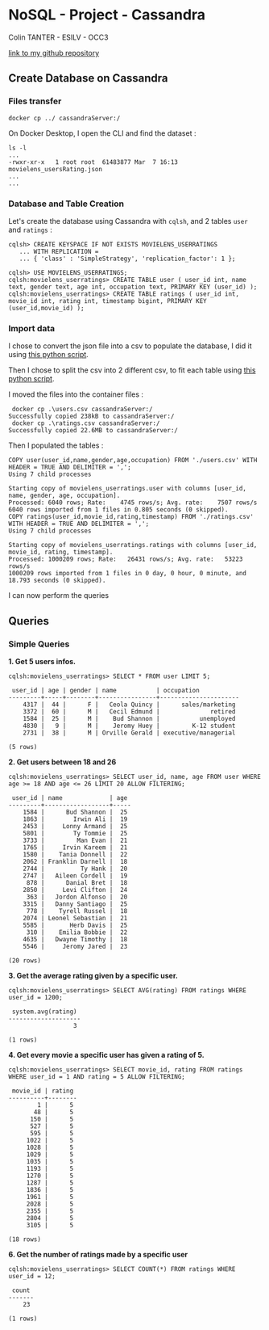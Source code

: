 # NoSQL - Project - Cassandra

Colin TANTER - ESILV - OCC3

[link to my github repository](https://github.com/colin03ttr/NoSQL-Project-Cassandra)

## Create Database on Cassandra

### Files transfer

```
docker cp ../ cassandraServer:/
```

On Docker Desktop, I open the CLI and find the dataset :

```
ls -l
...
-rwxr-xr-x   1 root root  61483877 Mar  7 16:13 movielens_usersRating.json
...
...
```

### Database and Table Creation

Let's create the database using Cassandra with ``cqlsh``, and 2 tables ``user`` and ``ratings`` :
```
cqlsh> CREATE KEYSPACE IF NOT EXISTS MOVIELENS_USERRATINGS
   ... WITH REPLICATION =
   ... { 'class' : 'SimpleStrategy', 'replication_factor': 1 };

cqlsh> USE MOVIELENS_USERRATINGS;
cqlsh:movielens_userratings> CREATE TABLE user ( user_id int, name text, gender text, age int, occupation text, PRIMARY KEY (user_id) );
cqlsh:movielens_userratings> CREATE TABLE ratings ( user_id int, movie_id int, rating int, timestamp bigint, PRIMARY KEY (user_id,movie_id) );
```

### Import data
I chose to convert the json file into a csv to populate the database, I did it using [this python script](./json_to_csv.py).

Then I chose to split the csv into 2 different csv, to fit each table using [this python script](./split_csv_tables.py).

I moved the files into the container files :
```
 docker cp .\users.csv cassandraServer:/
Successfully copied 238kB to cassandraServer:/
 docker cp .\ratings.csv cassandraServer:/
Successfully copied 22.6MB to cassandraServer:/
```


Then I populated the tables :

```
COPY user(user_id,name,gender,age,occupation) FROM './users.csv' WITH HEADER = TRUE AND DELIMITER = ',';
Using 7 child processes

Starting copy of movielens_userratings.user with columns [user_id, name, gender, age, occupation].
Processed: 6040 rows; Rate:    4745 rows/s; Avg. rate:    7507 rows/s
6040 rows imported from 1 files in 0.805 seconds (0 skipped).
COPY ratings(user_id,movie_id,rating,timestamp) FROM './ratings.csv' WITH HEADER = TRUE AND DELIMITER = ',';
Using 7 child processes

Starting copy of movielens_userratings.ratings with columns [user_id, movie_id, rating, timestamp].
Processed: 1000209 rows; Rate:   26431 rows/s; Avg. rate:   53223 rows/s
1000209 rows imported from 1 files in 0 day, 0 hour, 0 minute, and 18.793 seconds (0 skipped).
```

I can now perform the queries

## Queries
### Simple Queries

**1. Get 5 users infos.**
```
cqlsh:movielens_userratings> SELECT * FROM user LIMIT 5;

 user_id | age | gender | name           | occupation
---------+-----+--------+----------------+----------------------
    4317 |  44 |      F |   Ceola Quincy |      sales/marketing
    3372 |  60 |      M |   Cecil Edmund |              retired
    1584 |  25 |      M |    Bud Shannon |           unemployed
    4830 |   9 |      M |    Jeromy Huey |         K-12 student
    2731 |  38 |      M | Orville Gerald | executive/managerial

(5 rows)
```
**2. Get users between 18 and 26**
```
cqlsh:movielens_userratings> SELECT user_id, name, age FROM user WHERE age >= 18 AND age <= 26 LIMIT 20 ALLOW FILTERING;

 user_id | name             | age
---------+------------------+-----
    1584 |      Bud Shannon |  25
    1863 |        Irwin Ali |  19
    2453 |     Lonny Armand |  25
    5801 |        Ty Tommie |  25
    3733 |         Man Evan |  21
    1765 |     Irvin Kareem |  21
    1580 |    Tania Donnell |  22
    2062 | Franklin Darnell |  18
    2744 |          Ty Hank |  20
    2747 |   Aileen Cordell |  19
     878 |      Danial Bret |  18
    2850 |     Levi Clifton |  24
     363 |   Jordon Alfonso |  20
    3315 |   Danny Santiago |  25
     778 |    Tyrell Russel |  18
    2074 | Leonel Sebastian |  21
    5585 |       Herb Davis |  25
     310 |    Emilia Bobbie |  22
    4635 |   Dwayne Timothy |  18
    5546 |     Jeromy Jared |  23

(20 rows)
```
**3. Get the average rating given by a specific user.**
```
cqlsh:movielens_userratings> SELECT AVG(rating) FROM ratings WHERE user_id = 1200;

 system.avg(rating)
--------------------
                  3

(1 rows)
```
**4. Get every movie a specific user has given a rating of 5.**
```
cqlsh:movielens_userratings> SELECT movie_id, rating FROM ratings WHERE user_id = 1 AND rating = 5 ALLOW FILTERING;

 movie_id | rating
----------+--------
        1 |      5
       48 |      5
      150 |      5
      527 |      5
      595 |      5
     1022 |      5
     1028 |      5
     1029 |      5
     1035 |      5
     1193 |      5
     1270 |      5
     1287 |      5
     1836 |      5
     1961 |      5
     2028 |      5
     2355 |      5
     2804 |      5
     3105 |      5

(18 rows) 
```
**6. Get the number of ratings made by a specific user**
```
cqlsh:movielens_userratings> SELECT COUNT(*) FROM ratings WHERE user_id = 12;

 count
-------
    23

(1 rows)
```
